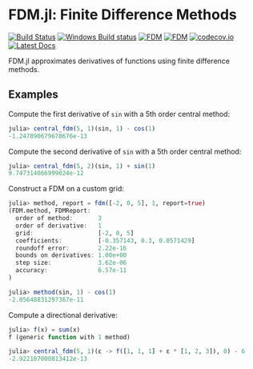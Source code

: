 # FDM.jl: Finite Difference Methods

[![Build Status](https://travis-ci.org/invenia/FDM.jl.svg?branch=master)](https://travis-ci.org/invenia/FDM.jl)
[![Windows Build status](https://ci.appveyor.com/api/projects/status/g0gun5dxbkt631am/branch/master?svg=true)](https://ci.appveyor.com/project/invenia/difflinearalgebra-jl/branch/master)
[![FDM](http://pkg.julialang.org/badges/FDM_0.6.svg)](http://pkg.julialang.org/detail/FDM)
[![FDM](http://pkg.julialang.org/badges/FDM_0.7.svg)](http://pkg.julialang.org/detail/FDM)
[![codecov.io](http://codecov.io/github/invenia/FDM.jl/coverage.svg?branch=master)](http://codecov.io/github/invenia/FDM.jl?branch=master)
[![Latest Docs](https://img.shields.io/badge/docs-latest-blue.svg)](https://invenia.github.io/FDM.jl/latest/)

FDM.jl approximates derivatives of functions using finite difference methods.

## Examples

Compute the first derivative of `sin` with a 5th order central method:

```julia
julia> central_fdm(5, 1)(sin, 1) - cos(1)
-1.247890679678676e-13
```
Compute the second derivative of `sin` with a 5th order central method:

```julia
julia> central_fdm(5, 2)(sin, 1) + sin(1)
9.747314066999024e-12
```

Construct a FDM on a custom grid:

```julia
julia> method, report = fdm([-2, 0, 5], 1, report=true)
(FDM.method, FDMReport:
  order of method:       3
  order of derivative:   1
  grid:                  [-2, 0, 5]
  coefficients:          [-0.357143, 0.3, 0.0571429]
  roundoff error:        2.22e-16
  bounds on derivatives: 1.00e+00
  step size:             3.62e-06
  accuracy:              6.57e-11
)

julia> method(sin, 1) - cos(1)
-2.05648831297367e-11
```

Compute a directional derivative:

```julia
julia> f(x) = sum(x)
f (generic function with 1 method)

julia> central_fdm(5, 1)(ε -> f([1, 1, 1] + ε * [1, 2, 3]), 0) - 6
-2.922107000813412e-13
```
